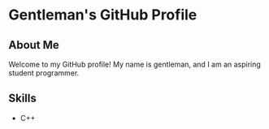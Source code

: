 # Gentleman's GitHub Profile

## About Me

Welcome to my GitHub profile! My name is gentleman, and I am an aspiring student programmer.

## Skills

- C++
